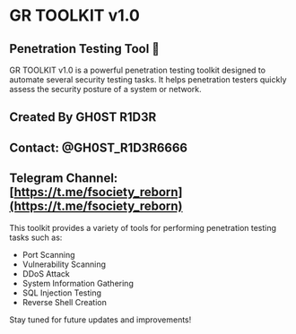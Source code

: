 # GR TOOLKIT v1.0

## Penetration Testing Tool 🚀
GR TOOLKIT v1.0 is a powerful penetration testing toolkit designed to automate several security testing tasks. It helps penetration testers quickly assess the security posture of a system or network.

## Created By GH0ST R1D3R
## Contact: @GH0ST_R1D3R6666
## Telegram Channel: [https://t.me/fsociety_reborn](https://t.me/fsociety_reborn)

This toolkit provides a variety of tools for performing penetration testing tasks such as:
- Port Scanning
- Vulnerability Scanning
- DDoS Attack
- System Information Gathering
- SQL Injection Testing
- Reverse Shell Creation

Stay tuned for future updates and improvements!

